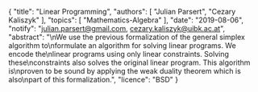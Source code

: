 {
    "title": "Linear Programming",
    "authors": [
        "Julian Parsert",
        "Cezary Kaliszyk"
    ],
    "topics": [
        "Mathematics-Algebra"
    ],
    "date": "2019-08-06",
    "notify": "julian.parsert@gmail.com, cezary.kaliszyk@uibk.ac.at",
    "abstract": "\nWe use the previous formalization of the general simplex algorithm to\nformulate an algorithm for solving linear programs. We encode the\nlinear programs using only linear constraints. Solving these\nconstraints also solves the original linear program. This algorithm is\nproven to be sound by applying the weak duality theorem which is also\npart of this formalization.",
    "licence": "BSD"
}